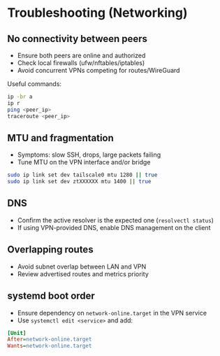 # Troubleshooting (Networking)

## No connectivity between peers

- Ensure both peers are online and authorized
- Check local firewalls (ufw/nftables/iptables)
- Avoid concurrent VPNs competing for routes/WireGuard

Useful commands:

```bash
ip -br a
ip r
ping <peer_ip>
traceroute <peer_ip>
```

## MTU and fragmentation

- Symptoms: slow SSH, drops, large packets failing
- Tune MTU on the VPN interface and/or bridge

```bash
sudo ip link set dev tailscale0 mtu 1280 || true
sudo ip link set dev ztXXXXXX mtu 1400 || true
```

## DNS

- Confirm the active resolver is the expected one (`resolvectl status`)
- If using VPN-provided DNS, enable DNS management on the client

## Overlapping routes

- Avoid subnet overlap between LAN and VPN
- Review advertised routes and metrics priority

## systemd boot order

- Ensure dependency on `network-online.target` in the VPN service
- Use `systemctl edit <service>` and add:

```ini
[Unit]
After=network-online.target
Wants=network-online.target
```
